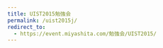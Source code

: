 ```yaml
---
title: UIST2015勉強会
permalink: /uist2015j/
redirect_to:
  - https://event.miyashita.com/勉強会/UIST2015/
---
```

